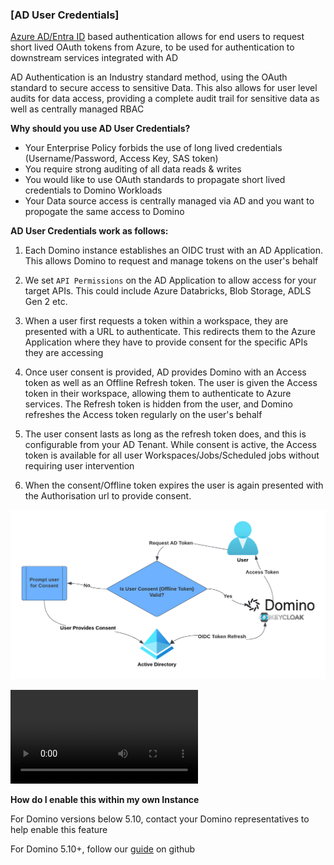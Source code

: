 ### [AD User Credentials]

[Azure AD/Entra ID](https://www.microsoft.com/en-gb/security/business/identity-access/microsoft-entra-id) based authentication allows for end users to request short lived OAuth tokens from Azure, to be used for authentication to downstream services integrated with AD

AD Authentication is an Industry standard method, using the OAuth standard to secure access to sensitive Data. This also allows for user level audits for data access, providing a complete audit trail for sensitive data as well as centrally managed RBAC

**Why should you use AD User Credentials?**

- Your Enterprise Policy forbids the use of long lived credentials (Username/Password, Access Key, SAS token)
- You require strong auditing of all data reads & writes
- You would like to use OAuth standards to propagate short lived credentials to Domino Workloads
- Your Data source access is centrally managed via AD and you want to propogate the same access to Domino

**AD User Credentials work as follows:**

1. Each Domino instance establishes an OIDC trust with an AD Application. This allows Domino to request and manage tokens on the user's behalf

2. We set `API Permissions` on the AD Application to allow access for your target APIs. This could include Azure Databricks, Blob Storage, ADLS Gen 2 etc.

3. When a user first requests a token within a workspace, they are presented with a URL to authenticate. This redirects them to the Azure Application where they have to provide consent for the specific APIs they are accessing

4. Once user consent is provided, AD provides Domino with an Access token as well as an Offline Refresh token. The user is given the Access token in their workspace, allowing them to authenticate to Azure services. The Refresh token is hidden from the user, and Domino refreshes the Access token regularly on the user's behalf

5. The user consent lasts as long as the refresh token does, and this is configurable from your AD Tenant. While consent is active, the Access token is available for all user Workspaces/Jobs/Scheduled jobs without requiring user intervention

6. When the consent/Offline token expires the user is again presented with the Authorisation url to provide consent.

![AD Flow](azure-ad-user-tokens/assets/AzureADToken.png)

![Demo](azure-ad-user-tokens/assets/UserDemo.mov)

**How do I enable this within my own Instance**

For Domino versions below 5.10, contact your Domino representatives to help enable this feature

For Domino 5.10+, follow our [guide](./azure-ad-user-tokens/README.md) on github
